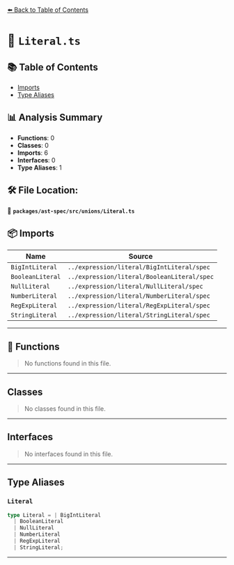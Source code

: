 [⬅️ Back to Table of Contents](../../../../index.md)

# 📄 `Literal.ts`

## 📚 Table of Contents

- [Imports](#imports)
- [Type Aliases](#type-aliases)

## 📊 Analysis Summary

- **Functions**: 0
- **Classes**: 0
- **Imports**: 6
- **Interfaces**: 0
- **Type Aliases**: 1

## 🛠️ File Location:
📂 **`packages/ast-spec/src/unions/Literal.ts`**

## 📦 Imports

| Name | Source |
|------|--------|
| `BigIntLiteral` | `../expression/literal/BigIntLiteral/spec` |
| `BooleanLiteral` | `../expression/literal/BooleanLiteral/spec` |
| `NullLiteral` | `../expression/literal/NullLiteral/spec` |
| `NumberLiteral` | `../expression/literal/NumberLiteral/spec` |
| `RegExpLiteral` | `../expression/literal/RegExpLiteral/spec` |
| `StringLiteral` | `../expression/literal/StringLiteral/spec` |


---

## 🔧 Functions

> No functions found in this file.


---

## Classes

> No classes found in this file.


---

## Interfaces

> No interfaces found in this file.


---

## Type Aliases

### `Literal`

```ts
type Literal = | BigIntLiteral
  | BooleanLiteral
  | NullLiteral
  | NumberLiteral
  | RegExpLiteral
  | StringLiteral;
```


---